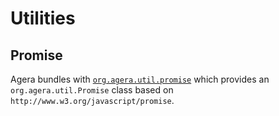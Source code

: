 # Utilities

## Promise

Agera bundles with [`org.agera.util.promise`](https://github.com/agera-air/org.agera.util.promise) which provides an `org.agera.util.Promise` class based on `http://www.w3.org/javascript/promise`.